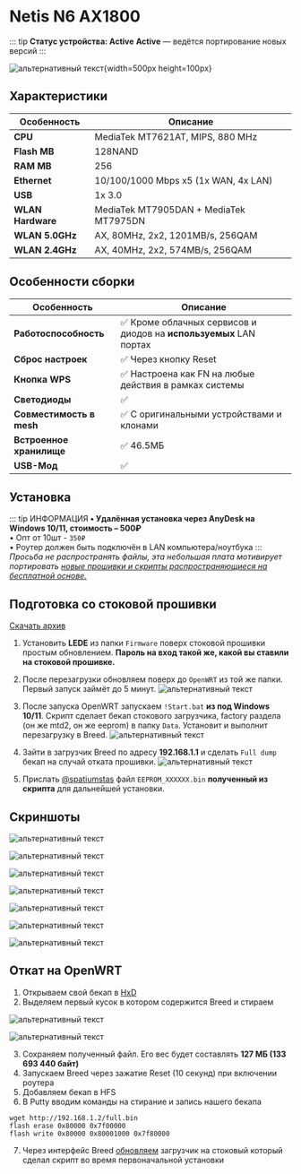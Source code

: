 # Netis N6 AX1800 <Badge type="keenetic" text="4.1.7" />

::: tip **Статус устройства: Active**
**Active** — ведётся портирование новых версий
:::

![альтернативный текст](/assets/images/wiki/guides/NetisN6/netisn6.png){width=500px height=100px}

## Характеристики

| Особенность       | Описание                               |
|-------------------|----------------------------------------|
| **CPU**           | MediaTek MT7621AT, MIPS, 880 MHz       |
| **Flash MB**      | 128NAND                                |
| **RAM MB**        | 256                                    |
| **Ethernet**      | 10/100/1000 Mbps x5 (1x WAN, 4x LAN)   |
| **USB**           | 1x 3.0                                 |
| **WLAN Hardware** | MediaTek MT7905DAN + MediaTek MT7975DN |
| **WLAN 5.0GHz**   | AX, 80MHz, 2x2, 1201MB/s, 256QAM       |
| **WLAN 2.4GHz**   | AX, 40MHz, 2x2, 574MB/s, 256QAM        |

## Особенности сборки

| Особенность              | Описание                                                          |
|--------------------------|-------------------------------------------------------------------|
| **Работоспособность**    | ✅ Кроме облачных сервисов и диодов на **используемых** LAN портах |
| **Сброс настроек**       | ✅ Через кнопку Reset                                              |
| **Кнопка WPS**           | ✅ Настроена как FN на любые действия в рамках системы             |
| **Светодиоды**           | ✅                                                                 |
| **Совместимость в mesh** | ✅ С оригинальными устройствами и клонами                          |
| **Встроенное хранилище** | ✅ 46.5МБ                                                          |
| **USB-Мод**              | ✅                                                                 |

## Установка

::: tip ИНФОРМАЦИЯ
**• Удалённая установка через AnyDesk на Windows 10/11, стоимость – 500₽**<br/>
• Опт от 10шт - `350₽`<br/>
• Роутер должен быть подключён в LAN компьютера/ноутбука
:::
_Просьба не распространять файлы, эта небольшая плата мотивирует
портировать [новые прошивки и скрипты распространяющиеся на бесплатной основе.](https://t.me/keen_prt/4)_

## Подготовка со стоковой прошивки

[Скачать архив](/assets/files/firmware/Netis-N6-Breed.zip)

1. Установить **LEDE** из папки `Firmware` поверх стоковой прошивки простым обновлением. **Пароль на вход такой же, какой вы ставили на стоковой прошивке.**
2. После перезагрузки обновляем поверх до `OpenWRT` из той же папки. Первый запуск займёт до 5 минут.
   ![альтернативный текст](/assets/images/wiki/guides/NetisN6/openwrt.png)

3. После запуска OpenWRT запускаем `!Start.bat` **из под Windows 10/11**. Скрипт сделает бекап стокового загрузчика, factory раздела (он же mtd2, он же eeprom) в папку `Data`. Установит и выполнит перезагрузку в Breed.
   ![альтернативный текст](/assets/images/wiki/guides/NetisN6/script.png)

4. Зайти в загрузчик Breed по адресу **192.168.1.1** и сделать `Full dump` бекап на случай отката прошивки.
   ![альтернативный текст](/assets/images/wiki/guides/NetisN6/breed1.jpg)

5. Прислать [@spatiumstas](https://t.me/spatiumstas) файл `EEPROM_XXXXXX.bin` **полученный из скрипта** для дальнейшей установки.

## Скриншоты

![альтернативный текст](/assets/images/wiki/guides/NetisN6/system1.png)

![альтернативный текст](/assets/images/wiki/guides/NetisN6/system2.png)

![альтернативный текст](/assets/images/wiki/guides/NetisN6/system3.png)

![альтернативный текст](/assets/images/wiki/guides/NetisN6/system4.png)

![альтернативный текст](/assets/images/wiki/guides/NetisN6/system5.png)

![альтернативный текст](/assets/images/wiki/guides/NetisN6/system6.png)

![альтернативный текст](/assets/images/wiki/guides/NetisN6/system7.png)

## Откат на OpenWRT

1. Открываем свой бекап в [HxD](https://mh-nexus.de/en/hxd/)
2. Выделяем первый кусок в котором содержится Breed и стираем

![альтернативный текст](/assets/images/wiki/guides/NetisN6/revert.png)

![альтернативный текст](/assets/images/wiki/guides/NetisN6/revert-2.png)

3. Сохраняем полученный файл. Его вес будет составлять **127 МБ (133 693 440 байт)**
4. Запускаем Breed через зажатие Reset (10 секунд) при включении роутера
5. Добавляем бекап в HFS
6. В Putty вводим команды на стирание и запись нашего бекапа

````shell
wget http://192.168.1.2/full.bin 
flash erase 0x80000 0x7f00000
flash write 0x80000 0x80001000 0x7f80000
````

7. Через интерфейс Breed [обновляем](/wiki/helpful/breedBootloader#как-обновить-загрузчик) загрузчик на стоковый который сделал скрипт во время первоначальной установки